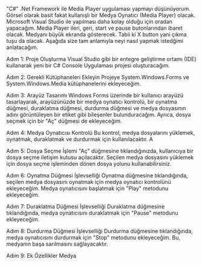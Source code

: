 "C#" .Net Framework ile Media Player uygulaması yapmayı düşünüyorum. Görsel olarak basit fakat kullanışlı bir Medya Oynatıcı (Media Player) olacak. Microsoft Visual Studio ile yapılması daha kolay olduğu için oradan yapacağım. Media Player ileri, geri, start ve pause butonlarından ibaret olacak. Medyanı büyük ekranda gösterecek. Tabii ki X button yani çıkma tuşu da olacak. Aşağıda size tam anlamıyla neyi nasıl yapmak istedğimi anlatacağım.

Adım 1: Proje Oluşturma
Visual Studio gibi bir entegre geliştirme ortamı (IDE) kullanarak yeni bir C# Console Uygulaması projesi oluşturacağım.

Adım 2: Gerekli Kütüphaneleri Ekleyin
Projeye System.Windows.Forms ve System.Windows.Media kütüphanelerini ekleyeceğim.

Adım 3: Arayüz Tasarımı
Windows Forms üzerinde bir kullanıcı arayüzü tasarlayarak, arayüzünüzde bir medya oynatıcı kontrolü, bir oynatma düğmesi, duraklatma düğmesi, durdurma düğmesi ve medya dosyasının adını görüntüleyen bir etiket gibi bileşenler bulunduracağım. Ayrıca, dosya seçmek için bir "Aç" düğmesi de ekleyeceğim.

Adım 4: Medya Oynatıcısı Kontrolü
Bu kontrol, medya dosyalarını yüklemek, oynatmak, duraklatmak ve durdurmak için kullanılacaktır. A

Adım 5: Dosya Seçme İşlemi
"Aç" düğmesine tıklandığınızda, kullanıcıya bir dosya seçme iletişim kutusu açılacaktır. Seçilen medya dosyasını yüklemek için dosya seçme işleminden dönen dosya yolunu kullanabilirsiniz.

Adım 6: Oynatma Düğmesi İşlevselliği
Oynatma düğmesine tıklandığında, seçilen medya dosyasını oynatmak için medya oynatıcı kontrolünü ekleyeceğim. Medya oynatıcısını başlatmak için "Play" metodunu ekleyeceğim.

Adım 7: Duraklatma Düğmesi İşlevselliği
Duraklatma düğmesine tıklandığında, medya oynatıcısını duraklatmak için "Pause" metodunu ekleyeceğim.

Adım 8: Durdurma Düğmesi İşlevselliği
Durdurma düğmesine tıklandığında, medya oynatıcısını durdurmak için "Stop" metodunu ekleyeceğim. Bu, medyanın başa sarılmasını sağlayacaktır.

Adım 9: Ek Özellikler
Medya
